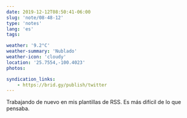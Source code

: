 ```yaml
---
date: 2019-12-12T08:50:41-06:00
slug: 'note/08-48-12'
type: 'notes'
lang: 'es'
tags:

weather: '9.2°C'
weather-summary: 'Nublado'
weather-icon: 'cloudy'
location: '25.7554,-100.4023'
photos:

syndication_links:
    - https://brid.gy/publish/twitter
---
```

Trabajando de nuevo en mis plantillas de RSS. Es más difícil de lo que pensaba.